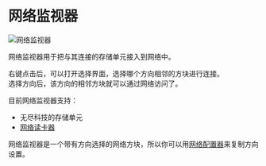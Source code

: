 # 网络监视器

![网络监视器](https://cdn.jsdelivr.net/gh/GuizhanCraft/Networks-Wiki/images/network-monitor.png ':size=25%')

网络监视器用于把与其连接的存储单元接入到网络中。

右键点击后，可以打开选择界面，选择哪个方向相邻的方块进行连接。  
选择方向后，该方向的相邻方块就可以通过网络访问了。

目前网络监视器支持：

- 无尽科技的存储单元
- [网络读卡器](./Network-Memory-Shell)

网络监视器是一个带有方向选择的网络方块，所以你可以用[网络配置器](./Network-Configurator)来复制方向设置。
